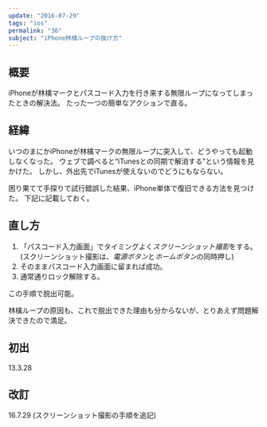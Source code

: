 ```yaml
---
update: "2016-07-29"
tags: "ios"
permalink: "36"
subject: "iPhone林檎ループの抜け方"
---
```


## 概要

iPhoneが林檎マークとパスコード入力を行き来する無限ループになってしまったときの解決法。
たった一つの簡単なアクションで直る。

## 経緯

いつのまにかiPhoneが林檎マークの無限ループに突入して、どうやっても起動しなくなった。
ウェブで調べると“iTunesとの同期で解消する”という情報を見かけた。
しかし、外出先でiTunesが使えないのでどうにもならない。

困り果てて手探りで試行錯誤した結果、iPhone単体で復旧できる方法を見つけた。
下記に記載しておく。

## 直し方

1. 「パスコード入力画面」でタイミングよく*スクリーンショット撮影*をする。
   (スクリーンショット撮影は、*電源ボタン*と*ホームボタン*の同時押し)
2. そのままパスコード入力画面に留まれば成功。
3. 通常通りロック解除する。

この手順で脱出可能。

林檎ループの原因も、これで脱出できた理由も分からないが、とりあえず問題解決できたので満足。

## 初出

13.3.28

## 改訂

16.7.29 (スクリーンショット撮影の手順を追記)
